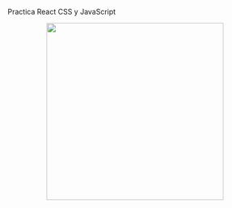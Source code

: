 Practica React CSS y JavaScript

<p align="center">
  <img src="https://i.ibb.co/cwrsnbb/Foto1.png" width="350">
  
</p>
